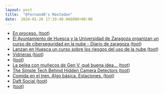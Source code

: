 ```yaml
---
layout: post
title:  "@fernand0's Mastodon"
date:  2024-01-26 17:39:40.966000+00:00
---
```

*  [En proceso. ](https://avecesunafoto.wordpress.com/2024/01/26/en-proceso-3) ([toot](https://mastodon.social/@fernand0/111823472621351580))
*  [El Ayuntamiento de Huesca y la Universidad de Zaragoza organizan un curso de ciberseguridad en la nube - Diario de zaragoza ](https://diariodezaragoza.es/el-ayuntamiento-de-huesca-y-la-universidad-de-zaragoza-organizan-un-curso-de-ciberseguridad-en-la-nube) ([toot](https://mastodon.social/@fernand0/111823359256027430))
*  [Lanzan en Huesca un curso sobre los riesgos del uso de la nube  ](https://www.heraldo.es/noticias/aragon/huesca/2024/01/26/lanzan-en-huesca-un-curso-sobre-los-riesgos-del-uso-de-la-nube-1706518.html) ([toot](https://mastodon.social/@fernand0/111823194620002668))
*  [Vidrieras ](https://www.flickr.com/photos/fernand0/53476678137) ([toot](https://mastodon.social/@fernand0/111822046002423147))
*  [ ](https://mastodon.social/users/fernand0/statuses/111818190694854938/activity) ([toot](https://mastodon.social/users/fernand0/statuses/111818190694854938/activity))
*  [La pelea con muñecos de Gen V, qué buena idea... ](https://mastodon.social/@fernand0/111818164623928998) ([toot](https://mastodon.social/@fernand0/111818164623928998))
*  [The Simple Tech Behind Hidden Camera Detectors ](https://hackaday.com/2024/01/12/the-simple-tech-behind-hidden-camera-detectors) ([toot](https://mastodon.social/@fernand0/111817838023248276))
*  [Comida en el tren. Algo básica. Estaciones. ](https://avecesunafoto.wordpress.com/2024/01/25/comida-en-el-tren-algo-basica-estaciones) ([toot](https://mastodon.social/@fernand0/111817836322839114))
*  [Daft Social ](https://daftsocial.com) ([toot](https://mastodon.social/@fernand0/111817623379329103))
*  [ ](https://www.unizar.es/actualidad/vernoticia_ng.php?id=80820) ([toot](https://mastodon.social/@fernand0/111817489558487274))
